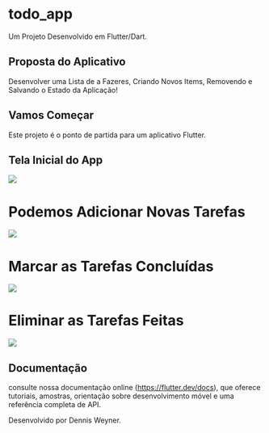 # todo_app #
Um Projeto Desenvolvido em Flutter/Dart.

## Proposta do Aplicativo ##
Desenvolver uma Lista de a Fazeres, Criando Novos Items, Removendo e Salvando o Estado da Aplicação! 

## Vamos Começar
Este projeto é o ponto de partida para um aplicativo Flutter.

## Tela Inicial do App ##
<img src="readmelogo/main.jpeg"/>

# Podemos Adicionar Novas Tarefas ##
<img src="readmelogo/new.jpeg"/>

# Marcar as Tarefas Concluídas ###
<img src="readmelogo/check.jpeg"/>

# Eliminar as Tarefas Feitas ####
<img src="readmelogo/delete.jpeg"/>

## Documentação
consulte nossa documentação online (https://flutter.dev/docs), que oferece tutoriais,
amostras, orientação sobre desenvolvimento móvel e uma referência completa de API.

Desenvolvido por Dennis Weyner.
